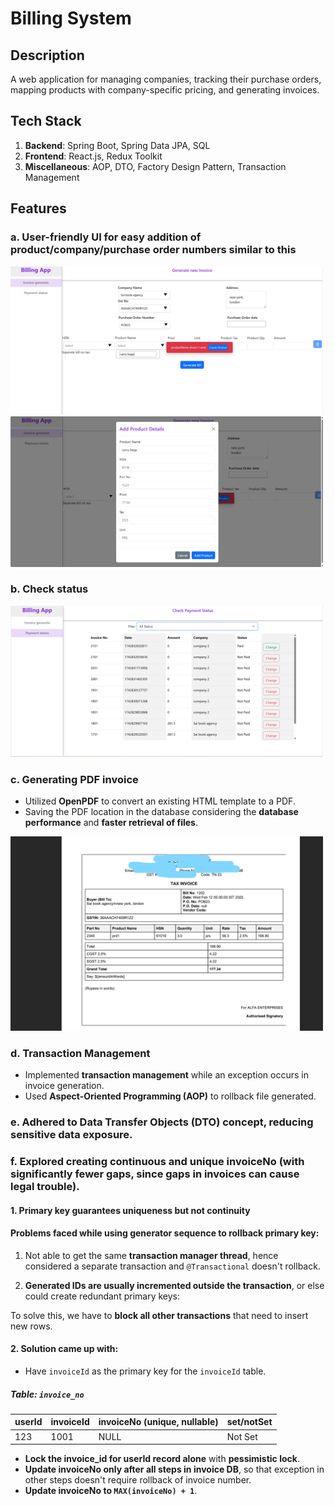 # Billing System

## Description  
A web application for managing companies, tracking their purchase orders, mapping products with company-specific pricing, and generating invoices.

## Tech Stack  
1. **Backend**: Spring Boot, Spring Data JPA, SQL  
2. **Frontend**: React.js, Redux Toolkit  
3. **Miscellaneous**: AOP, DTO, Factory Design Pattern, Transaction Management  

## Features  

### a. User-friendly UI for easy addition of product/company/purchase order numbers similar to this  
<img src="proj1.png" alt="Description" width="500">  
<img src="proj2.png" alt="Description" width="500">  

### b. Check status  
<img src="proj3.png" alt="Description" width="500">  

### c. Generating PDF invoice  
- Utilized **OpenPDF** to convert an existing HTML template to a PDF.  
- Saving the PDF location in the database considering the **database performance** and **faster retrieval of files**.  
<img src="bill.png" alt="Description" width="500">  

### d. Transaction Management  
- Implemented **transaction management** while an exception occurs in invoice generation.  
- Used **Aspect-Oriented Programming (AOP)** to rollback file generated.  

### e. Adhered to **Data Transfer Objects (DTO)** concept, reducing sensitive data exposure.  

### f. Explored creating **continuous and unique invoiceNo** (with significantly fewer gaps, since gaps in invoices can cause legal trouble).  

#### **1. Primary key guarantees uniqueness but not continuity**  

#### Problems faced while using generator sequence to rollback primary key:  
1. Not able to get the same **transaction manager thread**, hence considered a separate transaction and `@Transactional` doesn't rollback.  

2. **Generated IDs are usually incremented outside the transaction**, or else could create redundant primary keys:  


To solve this, we have to **block all other transactions** that need to insert new rows.  

#### **2. Solution came up with:**  
- Have `invoiceId` as the primary key for the `invoiceId` table.  

##### **Table: `invoice_no`**  
| userId | invoiceId | invoiceNo (unique, nullable) | set/notSet |
|--------|----------|------------------------------|------------|
| 123    | 1001     | NULL                         | Not Set    |

- **Lock the invoice_id for userId record alone** with **pessimistic lock**.  
- **Update invoiceNo only after all steps in invoice DB**, so that exception in other steps doesn't require rollback of invoice number.  
- **Update invoiceNo to `MAX(invoiceNo) + 1`**.  
